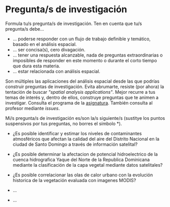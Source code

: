 # Pregunta/s de investigación

Formula tu/s pregunta/s de investigación. Ten en cuenta que tu/s pregunta/s debe...

* ... poderse responder con un flujo de trabajo definible y temático, basado en el análisis espacial.
* ... ser concisa(s), cero divagación.
* ... tener una respuesta alcanzable, nada de preguntas extraordinarias o imposibles de responder en este momento o durante el corto tiempo que dura esta materia.
* ... estar relacionada con análisis espacial.

Son múltiples las aplicaciones del análisis espacial desde las que podrías construir preguntas de investigación. Evita abrumarte, resiste (por ahora) la tentación de buscar *"spatial analysis applications"*. Mejor recurre a tus temas de interés y, dentro de ellos, construye preguntas que te animen a investigar. Consulta el programa de la [asignatura](https://github.com/maestria-geotel-master/material-de-apoyo/blob/master/programa-analisis-espacial.md). También consulta al profesor mediante *issues*.

Mi/s pregunta/s de investigación es/son la/s siguiente/s (sustitye los puntos suspensivos por tus preguntas, no borres el símbolo \*).

* ¿Es posible identificar y estimar los niveles de contaminantes atmosféricos que afectan la calidad del aire del Distrito Nacional en la ciudad de Santo Domingo a través de información satelital?

* ¿Es posible determinar la afectacion de potencial hidroelectrico de la cuenca hidrografica Yaque del Norte de la Republica Dominicana mediante la clasificación de la capa vegetal mediante datos satelitales?

* ¿Es posible correlacionar las olas de calor urbano con la evolución historica de la vegetación evaluada con imagenes MODIS?

* ...

* ...

